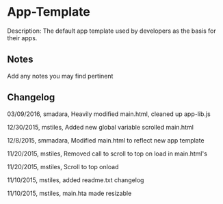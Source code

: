 App-Template
===========
Description: The default app template used by developers as the basis for their apps.

Notes
----
Add any notes you may find pertinent 

Changelog
----
03/09/2016, smadara, Heavily modified main.html, cleaned up app-lib.js

12/30/2015, mstiles, Added new global variable scrolled main.html

12/8/2015, smmadara, Modified main.html to reflect new app template

11/20/2015, mstiles, Removed call to scroll to top on load in main.html's

11/20/2015, mstiles, Scroll to top onload

11/10/2015, mstiles, added readme.txt changelog

11/10/2015, mstiles, main.hta made resizable
